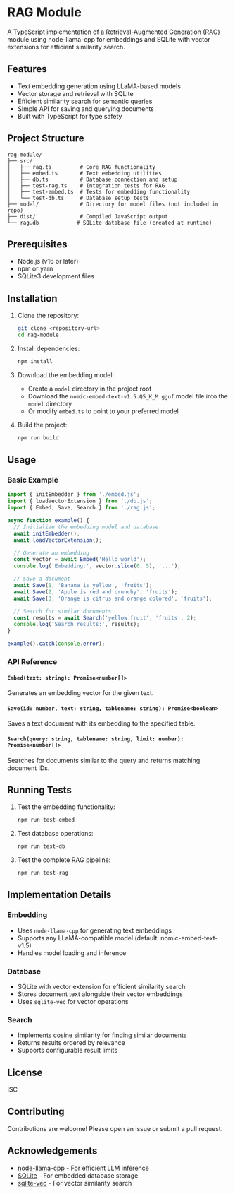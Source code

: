 # RAG Module

A TypeScript implementation of a Retrieval-Augmented Generation (RAG) module using node-llama-cpp for embeddings and SQLite with vector extensions for efficient similarity search.

## Features

- Text embedding generation using LLaMA-based models
- Vector storage and retrieval with SQLite
- Efficient similarity search for semantic queries
- Simple API for saving and querying documents
- Built with TypeScript for type safety

## Project Structure

```
rag-module/
├── src/
│   ├── rag.ts         # Core RAG functionality
│   ├── embed.ts       # Text embedding utilities
│   ├── db.ts          # Database connection and setup
│   ├── test-rag.ts    # Integration tests for RAG
│   ├── test-embed.ts  # Tests for embedding functionality
│   └── test-db.ts     # Database setup tests
├── model/             # Directory for model files (not included in repo)
├── dist/              # Compiled JavaScript output
└── rag.db            # SQLite database file (created at runtime)
```

## Prerequisites

- Node.js (v16 or later)
- npm or yarn
- SQLite3 development files

## Installation

1. Clone the repository:
   ```bash
   git clone <repository-url>
   cd rag-module
   ```

2. Install dependencies:
   ```bash
   npm install
   ```

3. Download the embedding model:
   - Create a `model` directory in the project root
   - Download the `nomic-embed-text-v1.5.Q5_K_M.gguf` model file into the `model` directory
   - Or modify `embed.ts` to point to your preferred model

4. Build the project:
   ```bash
   npm run build
   ```

## Usage

### Basic Example

```typescript
import { initEmbedder } from './embed.js';
import { loadVectorExtension } from './db.js';
import { Embed, Save, Search } from './rag.js';

async function example() {
  // Initialize the embedding model and database
  await initEmbedder();
  await loadVectorExtension();

  // Generate an embedding
  const vector = await Embed('Hello world');
  console.log('Embedding:', vector.slice(0, 5), '...');

  // Save a document
  await Save(1, 'Banana is yellow', 'fruits');
  await Save(2, 'Apple is red and crunchy', 'fruits');
  await Save(3, 'Orange is citrus and orange colored', 'fruits');

  // Search for similar documents
  const results = await Search('yellow fruit', 'fruits', 2);
  console.log('Search results:', results);
}

example().catch(console.error);
```

### API Reference

#### `Embed(text: string): Promise<number[]>`
Generates an embedding vector for the given text.

#### `Save(id: number, text: string, tablename: string): Promise<boolean>`
Saves a text document with its embedding to the specified table.

#### `Search(query: string, tablename: string, limit: number): Promise<number[]>`
Searches for documents similar to the query and returns matching document IDs.

## Running Tests

1. Test the embedding functionality:
   ```bash
   npm run test-embed
   ```

2. Test database operations:
   ```bash
   npm run test-db
   ```

3. Test the complete RAG pipeline:
   ```bash
   npm run test-rag
   ```

## Implementation Details

### Embedding
- Uses `node-llama-cpp` for generating text embeddings
- Supports any LLaMA-compatible model (default: nomic-embed-text-v1.5)
- Handles model loading and inference

### Database
- SQLite with vector extension for efficient similarity search
- Stores document text alongside their vector embeddings
- Uses `sqlite-vec` for vector operations

### Search
- Implements cosine similarity for finding similar documents
- Returns results ordered by relevance
- Supports configurable result limits

## License

ISC

## Contributing

Contributions are welcome! Please open an issue or submit a pull request.

## Acknowledgements

- [node-llama-cpp](https://github.com/withcatai/node-llama-cpp) - For efficient LLM inference
- [SQLite](https://sqlite.org/) - For embedded database storage
- [sqlite-vec](https://github.com/asg017/sqlite-vec) - For vector similarity search
